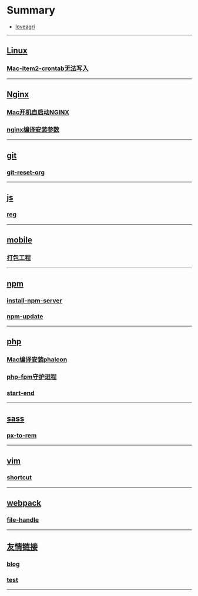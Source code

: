 # Summary

* [loveagri](README.md)

---

## [Linux](./Linux/README.md)
### [Mac-item2-crontab无法写入](./Linux/Mac-item2-crontab无法写入.md)
---

## [Nginx](./Nginx/README.md)
### [Mac开机自启动NGINX](./Nginx/Mac开机自启动NGINX.md)
### [nginx编译安装参数](./Nginx/nginx编译安装参数.md)
---

## [git](./git/README.md)
### [git-reset-org](./git/git-reset-org.md)
---

## [js](./js/README.md)
### [reg](./js/reg.md)
---

## [mobile](./mobile/README.md)
### [打包工程](./mobile/打包工程.md)
---

## [npm](./npm/README.md)
### [install-npm-server](./npm/install-npm-server.md)
### [npm-update](./npm/npm-update.md)
---

## [php](./php/README.md)
### [Mac编译安装phalcon](./php/Mac编译安装phalcon.md)
### [php-fpm守护进程](./php/php-fpm守护进程.md)
### [start-end](./php/start-end.md)
---

## [sass](./sass/README.md)
### [px-to-rem](./sass/px-to-rem.md)
---

## [vim](./vim/README.md)
### [shortcut](./vim/shortcut.md)
---

## [webpack](./webpack/README.md)
### [file-handle](./webpack/file-handle.md)
---

## [友情链接](./友情链接/README.md)
### [blog](./友情链接/blog.md)
### [test](./友情链接/test.md)
---

